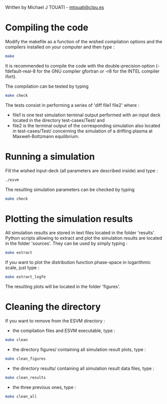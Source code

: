 Written by Michael J TOUATI - mtouati@clpu.es

# Compiling the code

Modify the makefile as a function of the wished compilation options and the compilers installed on your computer and then type :

```sh
make
```

It is recommended to compile the code with the double-precision option (-fdefault-real-8 for the GNU compiler gfortran or -r8 for the INTEL compiler ifort). 

The compilation can be tested by typing

```sh
make check
```

The tests consist in performing a series of 'diff file1 file2' where :
* file1 is one test simulation terminal output performed with an input deck located in the directory test-cases/Test/ and
* file2 is the terminal output of the corresponding simulation also located in test-cases/Test/ 
concerning the simulation of a drifting plasma at Maxwell-Boltzmann equilibrium.

# Running a simulation

Fill the wished input-deck (all parameters are described inside) and type :

```sh
./esvm
```

The resulting simulation parameters can be checked by typing

```sh
make check
```

# Plotting the simulation results

All simulation results are stored in text files located in the folder 'results'. 
Python scripts allowing to extract and plot the simulation results are located in the folder 'sources'.
They can be used by simply typing :

```sh
make extract
```

If you want to plot the distribution function phase-space in logarithmic scale, just type :

```sh
make extract_logfe  
```

The resulting plots will be located in the folder 'figures'.

# Cleaning the directory

If you want to remove from the ESVM directory :

- the compilation files and ESVM executable, type :

```sh
make clean
```

- the directory figures/ containing all simulation result plots, type :

```sh
make clean_figures
```

- the directory results/ containing all simulation result data files, type :

```sh
make clean_results
```

- the three previous ones, type :

```sh
make clean_all
```
